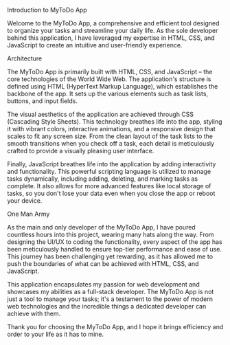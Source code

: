 Introduction to MyToDo App

Welcome to the MyToDo App, a comprehensive and efficient tool designed to organize your tasks and streamline your daily life. As the sole developer behind this application, I have leveraged my expertise in HTML, CSS, and JavaScript to create an intuitive and user-friendly experience.

Architecture

The MyToDo App is primarily built with HTML, CSS, and JavaScript – the core technologies of the World Wide Web. The application's structure is defined using HTML (HyperText Markup Language), which establishes the backbone of the app. It sets up the various elements such as task lists, buttons, and input fields.

The visual aesthetics of the application are achieved through CSS (Cascading Style Sheets). This technology breathes life into the app, styling it with vibrant colors, interactive animations, and a responsive design that scales to fit any screen size. From the clean layout of the task lists to the smooth transitions when you check off a task, each detail is meticulously crafted to provide a visually pleasing user interface.

Finally, JavaScript breathes life into the application by adding interactivity and functionality. This powerful scripting language is utilized to manage tasks dynamically, including adding, deleting, and marking tasks as complete. It also allows for more advanced features like local storage of tasks, so you don't lose your data even when you close the app or reboot your device.

One Man Army

As the main and only developer of the MyToDo App, I have poured countless hours into this project, wearing many hats along the way. From designing the UI/UX to coding the functionality, every aspect of the app has been meticulously handled to ensure top-tier performance and ease of use. This journey has been challenging yet rewarding, as it has allowed me to push the boundaries of what can be achieved with HTML, CSS, and JavaScript.

This application encapsulates my passion for web development and showcases my abilities as a full-stack developer. The MyToDo App is not just a tool to manage your tasks; it's a testament to the power of modern web technologies and the incredible things a dedicated developer can achieve with them.

Thank you for choosing the MyToDo App, and I hope it brings efficiency and order to your life as it has to mine.
